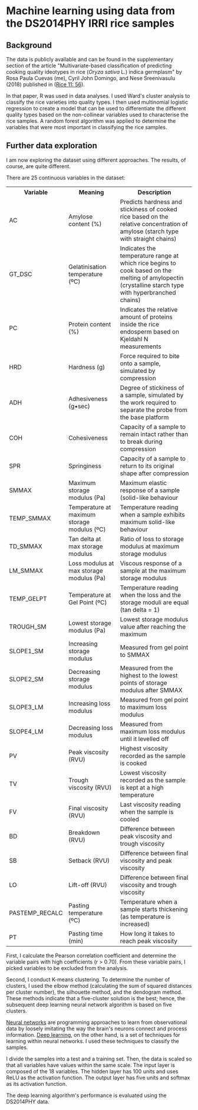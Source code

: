 # Machine learning using data from the DS2014PHY IRRI rice samples

## Background
The data is publicly available and can be found in the supplementary section of the article "Multivariate-based classification of predicting cooking quality ideotypes in rice (*Oryza sativa* L.) indica germplasm" by Rosa Paula Cuevas (me), Cyril John Domingo, and Nese Sreenivasulu (2018) published in (<a href = "https://www.ncbi.nlm.nih.gov/pmc/articles/PMC6179975/">Rice 11: 56</a>).

In that paper, R was used in data analyses. I used Ward's cluster analysis to classify the rice varieties into quality types. I then used multinomial logistic regression to create a model that can be used to differentiate the different quality types based on the non-collinear variables used to characterise the rice samples. A random forest algorithm was applied to determine the variables that were most important in classifying the rice samples.

## Further data exploration 
I am now exploring the dataset using different approaches. The results, of course, are quite different.

There are 25 continuous variables in the dataset:

<table>
    <tr>
        <th>Variable</th>
        <th>Meaning</th>
        <th>Description</th>
    </tr>
    <tr>
        <td>AC</td>
        <td>Amylose content (%)</td>
        <td>Predicts hardness and stickiness of cooked rice based on the relative concentration of amylose (starch type with straight chains)</td>
    </tr>
    <tr>
        <td>GT_DSC</td>
        <td>Gelatinisation temperature (ºC)</td>
        <td>Indicates the temperature range at which rice begins to cook based on the melting of amylopectin (crystalline starch type with hyperbranched chains)</td>
    </tr>
    <tr>
        <td>PC</td>
        <td>Protein content (%)</td>
        <td>Indicates the relative amount of proteins inside the rice endosperm based on Kjeldahl N measurements</td>
    </tr>
    <tr>
        <td>HRD</td>
        <td>Hardness (g)</td>
        <td>Force required to bite onto a sample, simulated by compression</td>
    </tr>
    <tr>
        <td>ADH</td>
        <td>Adhesiveness (g•sec)</td>
        <td>Degree of stickiness of a sample, simulated by the work required to separate the probe from the base platform</td>
    </tr>
    <tr>
        <td>COH</td>
        <td>Cohesiveness</td>
        <td>Capacity of a sample to remain intact rather than to break during compression</td>
    </tr>
    <tr>
        <td>SPR</td>
        <td>Springiness</td>
        <td>Capacity of a sample to return to its original shape after compression</td>
    </tr>
    <tr>
        <td>SMMAX</td>
        <td>Maximum storage modulus (Pa)</td>
        <td>Maximum elastic response of a sample (solid-like behaviour</td>
    </tr>
    <tr>
        <td>TEMP_SMMAX</td>
        <td>Temperature at maximum storage modulus (ºC)</td>
        <td>Temperature reading when a sample exhibits maximum solid-like behaviour</td>
    </tr>
    <tr>
        <td>TD_SMMAX</td>
        <td>Tan delta at max storage modulus</td>
        <td>Ratio of loss to storage modulus at maximum storage modulus</td>
    </tr>
    <tr>
        <td>LM_SMMAX</td>
        <td>Loss modulus at max storage modulus (Pa)</td>
        <td>Viscous response of a sample at the maximum storage modulus</td>
    </tr>
    <tr>
        <td>TEMP_GELPT</td>
        <td>Temperature at Gel Point (ºC)</td>
        <td>Temperature reading when the loss and the storage moduli are equal (tan delta = 1)</td>
    </tr>
    <tr>
        <td>TROUGH_SM</td>
        <td>Lowest storage modulus (Pa)</td>
        <td>Lowest storage modulus value after reaching the maximum</td>
    </tr>
    <tr>
        <td>SLOPE1_SM</td>
        <td>Increasing storage modulus</td>
        <td>Measured from gel point to SMMAX</td>
    </tr>
    <tr>
        <td>SLOPE2_SM</td>
        <td>Decreasing storage modulus</td>
        <td>Measured from the highest to the lowest points of storage modulus after SMMAX</td>
    </tr>
    <tr>
        <td>SLOPE3_LM</td>
        <td>Increasing loss modulus</td>
        <td>Measured from gel point to maximum loss modulus</td>
    </tr>
    <tr>
        <td>SLOPE4_LM</td>
        <td>Decreasing loss modulus</td>
        <td>Measured from maximum loss modulus until it levelled off</td>
    </tr>
    <tr>
        <td>PV</td>
        <td>Peak viscosity (RVU)</td>
        <td>Highest viscosity recorded as the sample is cooked</td>
    </tr>
    <tr>
        <td>TV</td>
        <td>Trough viscosity (RVU)</td>
        <td>Lowest viscosity recorded as the sample is kept at a high temperature</td>
    </tr>
    <tr>
        <td>FV</td>
        <td>Final viscosity (RVU)</td>
        <td>Last viscosity reading when the sample is cooled</td>
    </tr>
    <tr>
        <td>BD</td>
        <td>Breakdown (RVU)</td>
        <td>Difference between peak viscosity and trough viscosity</td>
    </tr>
    <tr>
        <td>SB</td>
        <td>Setback (RVU)</td>
        <td>Difference between final viscosity and peak viscosity</td>
    </tr>
    <tr>
        <td>LO</td>
        <td>Lift-off (RVU)</td>
        <td>Difference between final viscosity and trough viscosity</td>
    </tr>
    <tr>
        <td>PASTEMP_RECALC</td>
        <td>Pasting temperature (ºC)</td>
        <td>Temperature when a sample starts thickening (as temperature is increased)</td>
    </tr>
    <tr>
        <td>PT</td>
        <td>Pasting time (min)</td>
        <td>How long it takes to reach peak viscosity</td>
    </tr>
</table>

First, I calculate the Pearson correlation coefficient and determine the variable pairs with high coefficients (r > 0.70). From these variable pairs, I picked variables to be excluded from the analysis. 

Second, I conduct K-means clustering. To determine the number of clusters, I used the elbow method (calculating the sum of squared distances per cluster number), the silhouette method, and the dendogram method. These methods indicate that a five-cluster solution is the best; hence, the subsequent deep learning neural network algorithm is based on five clusters.

<a href = "http://neuralnetworksanddeeplearning.com/">Neural networks</a> are programming approaches to learn from observational data by loosely imitating the way the brain's neurons connect and process information. <a href = "http://neuralnetworksanddeeplearning.com/">Deep learning</a>, on the other hand, is a set of techniques for learning within neural networks. I used these techniques to classify the samples.

I divide the samples into a test and a training set. Then, the data is scaled so that all variables have values within the same scale. The input layer is composed of the 18 variables. The hidden layer has 100 units and uses ReLU as the activation function. The output layer has five units and softmax as its activation function.

The deep learning algorithm's performance is evaluated using the DS2014PHY data.